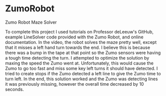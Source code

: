 # ZumoRobot
Zumo Robot Maze Solver

To complete this project I used tutorials on Professor deLeeuw's GitHub, example LineSolver code provided with the Zumo Robot, and online documentation. In the video, the robot solves the maze pretty well, except that it misses a left hand turn towards the end. I believe this is because there was a bump in the tape at that point so the Zumo sensors were having a tough time detecting the turn. I attempted to optimize the solution by maxing the speed the Zumo went at. Unfortunately, this would cause the Zumo to go too fast and miss some key left turns it should have detected. I tried to create stops if the Zumo detected a left line to give the Zumo time to turn left. In the end, this solution worked and the Zumo was detecting lines it was previously missing, however the overall time decreased by 10 seconds. 

